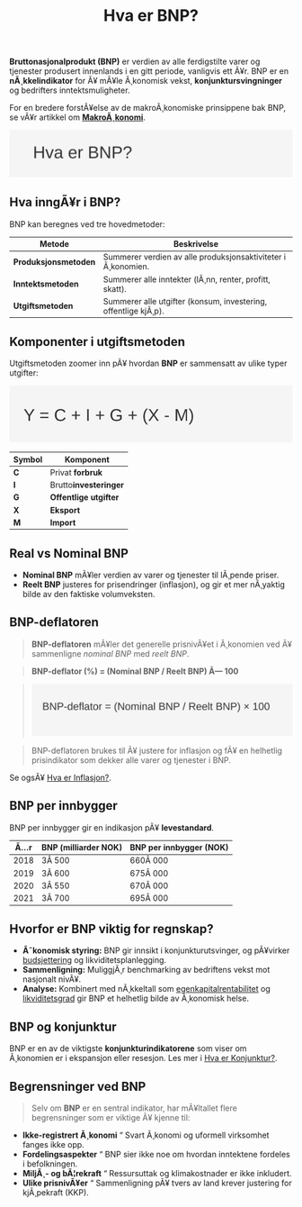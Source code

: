 ﻿---
title: "Hva er BNP?"
meta_title: "Hva er BNP?"
meta_description: '**Bruttonasjonalprodukt (BNP)** er verdien av alle ferdigstilte varer og tjenester produsert innenlands i en gitt periode, vanligvis ett Ã¥r. BNP er en **nÃ¸kke...'
slug: hva-er-bnp
type: blog
layout: pages/single
---

**Bruttonasjonalprodukt (BNP)** er verdien av alle ferdigstilte varer og tjenester produsert innenlands i en gitt periode, vanligvis ett Ã¥r. BNP er en **nÃ¸kkelindikator** for Ã¥ mÃ¥le Ã¸konomisk vekst, **konjunktursvingninger** og bedrifters inntektsmuligheter.

For en bredere forstÃ¥else av de makroÃ¸konomiske prinsippene bak BNP, se vÃ¥r artikkel om **[MakroÃ¸konomi](/blogs/regnskap/makrookonomi "MakroÃ¸konomi: Prinsipper og Betydning for Norsk Regnskap")**.

![Hva er BNP?](hva-er-bnp-image.svg)

## Hva inngÃ¥r i BNP?

BNP kan beregnes ved tre hovedmetoder:

| Metode                | Beskrivelse                                                  |
|-----------------------|--------------------------------------------------------------|
| **Produksjonsmetoden**| Summerer verdien av alle produksjonsaktiviteter i Ã¸konomien. |
| **Inntektsmetoden**   | Summerer alle inntekter (lÃ¸nn, renter, profitt, skatt).      |
| **Utgiftsmetoden**    | Summerer alle utgifter (konsum, investering, offentlige kjÃ¸p).|

## Komponenter i utgiftsmetoden

Utgiftsmetoden zoomer inn pÃ¥ hvordan **BNP** er sammensatt av ulike typer utgifter:

![BNP-formel](bnp-formel.svg)

| Symbol | Komponent                              |
|--------|----------------------------------------|
| **C**  | Privat **forbruk**                    |
| **I**  | Brutto**investeringer**                |
| **G**  | **Offentlige utgifter**                |
| **X**  | **Eksport**                            |
| **M**  | **Import**                            |

## Real vs Nominal BNP

- **Nominal BNP** mÃ¥ler verdien av varer og tjenester til lÃ¸pende priser.
- **Reelt BNP** justeres for prisendringer (inflasjon), og gir et mer nÃ¸yaktig bilde av den faktiske volumveksten.

## BNP-deflatoren

> **BNP-deflatoren** mÃ¥ler det generelle prisnivÃ¥et i Ã¸konomien ved Ã¥ sammenligne *nominal BNP* med *reelt BNP*.

> **BNP-deflator (%) = (Nominal BNP / Reelt BNP) Ã— 100**

> ![BNP-deflator Formel](bnp-deflator-formel.svg)

> BNP-deflatoren brukes til Ã¥ justere for inflasjon og fÃ¥ en helhetlig prisindikator som dekker alle varer og tjenester i BNP.

Se ogsÃ¥ [Hva er Inflasjon?](/blogs/regnskap/hva-er-inflasjon "Hva er Inflasjon? PÃ¥virkning pÃ¥ Regnskap og Ã˜konomisk Planlegging").

## BNP per innbygger

BNP per innbygger gir en indikasjon pÃ¥ **levestandard**.

| Ã…r    | BNP (milliarder NOK) | BNP per innbygger (NOK) |
|-------|----------------------|--------------------------|
| 2018  | 3Â 500                | 660Â 000                  |
| 2019  | 3Â 600                | 675Â 000                  |
| 2020  | 3Â 550                | 670Â 000                  |
| 2021  | 3Â 700                | 695Â 000                  |

## Hvorfor er BNP viktig for regnskap?

- **Ã˜konomisk styring:** BNP gir innsikt i konjunkturutsvinger, og pÃ¥virker [budsjettering](/blogs/regnskap/hva-er-budsjettering "Hva er Budsjettering? Komplett Guide til Budsjettplanlegging og Ã˜konomisk Styring") og likviditetsplanlegging.
- **Sammenligning:** MuliggjÃ¸r benchmarking av bedriftens vekst mot nasjonalt nivÃ¥.
- **Analyse:** Kombinert med nÃ¸kkeltall som [egenkapitalrentabilitet](/blogs/regnskap/hva-er-egenkapitalrentabilitet "Hva er Egenkapitalrentabilitet? Beregning og Analyse") og [likviditetsgrad](/blogs/regnskap/hva-er-likviditetsgrad "Hva er Likviditetsgrad? Analyse av Likviditet") gir BNP et helhetlig bilde av Ã¸konomisk helse.

## BNP og konjunktur

BNP er en av de viktigste **konjunkturindikatorene** som viser om Ã¸konomien er i ekspansjon eller resesjon. Les mer i [Hva er Konjunktur?](/blogs/regnskap/hva-er-konjunktur "Hva er Konjunktur? ForstÃ¥ Ã˜konomiske Sykluser og Regnskapsmessige Konsekvenser").

## Begrensninger ved BNP

> Selv om **BNP** er en sentral indikator, har mÃ¥ltallet flere begrensninger som er viktige Ã¥ kjenne til:

* **Ikke-registrert Ã¸konomi** “ Svart Ã¸konomi og uformell virksomhet fanges ikke opp.
* **Fordelingsaspekter** “ BNP sier ikke noe om hvordan inntektene fordeles i befolkningen.
* **MiljÃ¸- og bÃ¦rekraft** “ Ressursuttak og klimakostnader er ikke inkludert.
* **Ulike prisnivÃ¥er** “ Sammenligning pÃ¥ tvers av land krever justering for kjÃ¸pekraft (KKP).







